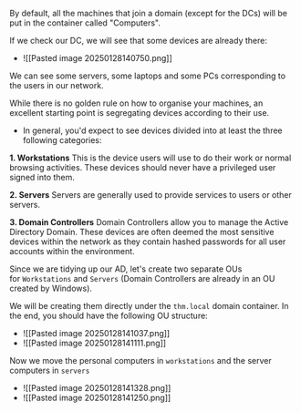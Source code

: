 By default, all the machines that join a domain (except for the DCs) will be put in the container called "Computers". 

If we check our DC, we will see that some devices are already there:
- ![[Pasted image 20250128140750.png]]

We can see some servers, some laptops and some PCs corresponding to the users in our network.

While there is no golden rule on how to organise your machines, an excellent starting point is segregating devices according to their use. 
- In general, you'd expect to see devices divided into at least the three following categories:

**1. Workstations**
This is the device users will use to do their work or normal browsing activities. 
These devices should never have a privileged user signed into them.  

**2. Servers**
Servers are generally used to provide services to users or other servers.

**3. Domain Controllers**
Domain Controllers allow you to manage the Active Directory Domain. 
These devices are often deemed the most sensitive devices within the network as they contain hashed passwords for all user accounts within the environment.

Since we are tidying up our AD, let's create two separate OUs for `Workstations` and `Servers` (Domain Controllers are already in an OU created by Windows). 

We will be creating them directly under the `thm.local` domain container. In the end, you should have the following OU structure:
- ![[Pasted image 20250128141037.png]]
- ![[Pasted image 20250128141111.png]]

Now we move the personal computers in `workstations` and the server computers in `servers`
- ![[Pasted image 20250128141328.png]]
- ![[Pasted image 20250128141250.png]]





